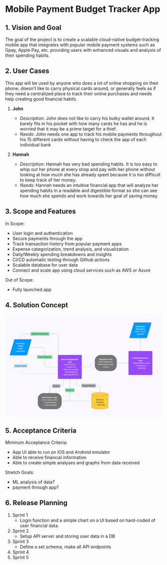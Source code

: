 # Mobile Payment Budget Tracker App

## 1. Vision and Goal
The goal of the project is to create a scalable cloud-native budget-tracking mobile app that integrates with popular mobile payment systems such as Gpay, Apple Pay, etc. providing users with enhanced visuals and analysis of their spending habits. 

## 2. User Cases
This app will be used by anyone who does a lot of online shopping on their phone, doesn't like to carry physical cards around, or generally feels as if they need a centralized place to track their online purchases and needs help creating good financial habits.

1. **John**
   - _Description_: John does not like to carry his bulky wallet around. It barely fits in his pocket with how many cards he has and he is worried that it may be a prime target for a thief.
   - _Needs_: John needs one app to track his mobile payments throughout his 15 different cards without having to check the app of each individual bank

2. **Hannah**
   - _Description_: Hannah has very bad spending habits. It is too easy to whip out her phone at every shop and pay with her phone without looking at how much she has already spent because it is too difficult to keep track of her money.
   - _Needs_: Hannah needs an intuitive financial app that will analyze her spending habits in a readable and digestible format so she can see how much she spends and work towards her goal of saving money.

## 3. Scope and Features
In Scope:
- User login and authentication
- Secure payments through the app
- Track transaction history from popular payment apps
- Expense categorization, trend analysis, and visualization
- Daily/Weekly spending breakdowns and insights
- CI/CD automatic testing through Github actions
- Scalable database for user data
- Connect and scale app using cloud services such as AWS or Azure

Out of Scope:
- Fully launched app

## 4. Solution Concept
![software architecture](/images/architecture.png)

## 5. Acceptance Criteria
Minimum Acceptance Criteria:
- App UI able to run on IOS and Android emulator
- Able to receive financial information
- Able to create simple analyses and graphs from data received

Stretch Goals:
- ML analysis of data?
- payment through app?


## 6. Release Planning
1. Sprint 1
   - Login function and a simple chart on a UI based on hard-coded of user financial data. 
3. Sprint 2
   - Setup API server and storing user data in a DB
5. Sprint 3
   - Define a set schema, make all API endpoints
7. Sprint 4
9. Sprint 5
